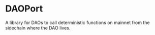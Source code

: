 # DAOPort
A library for DAOs to call deterministic functions on mainnet from the sidechain where the DAO lives.
